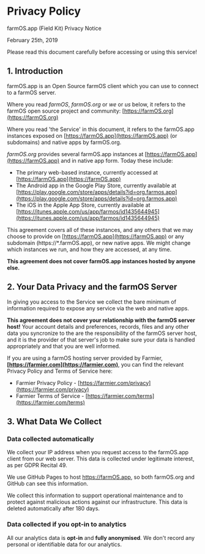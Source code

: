 # Privacy Policy

farmOS.app (Field Kit) Privacy Notice

February 25th, 2019

Please read this document carefully before accessing or using this service!

## 1. Introduction

farmOS.app is an Open Source farmOS client which you can use to connect to a
farmOS server.

Where you read *farmOS*, *farmOS.org* or *we* or *us* below, it refers to the
farmOS open source project and community:
[https://farmOS.org](https://farmOS.org)

Where you read 'the Service' in this document, it refers to the farmOS.app
instances exposed on [https://farmOS.app](https://farmOS.app) (or subdomains)
and native apps by farmOS.org.

<em>farmOS.org</em> provides several farmOS.app instances at
[https://farmOS.app](https://farmOS.app) and in native app form. Today these
include:

* The primary web-based instance, currently accessed at
  [https://farmOS.app](https://farmOS.app)
* The Android app in the Google Play Store, currently available at
  [https://play.google.com/store/apps/details?id=org.farmos.app](https://play.google.com/store/apps/details?id=org.farmos.app)
* The iOS in the Apple App Store, currently available at
  [https://itunes.apple.com/us/app/farmos/id1435644945](https://itunes.apple.com/us/app/farmos/id1435644945)

This agreement covers all of these instances, and any others that we may choose
to provide on [https://farmOS.app](https://farmOS.app) or any subdomain
(https://*.farmOS.app), or new native apps. We might change which instances we
run, and how they are accessed, at any time.

**This agreement does not cover farmOS.app instances hosted by anyone else.**

## 2. Your Data Privacy and the farmOS Server

In giving you access to the Service we collect the bare minimum of information
required to expose any service via the web and native apps.

**This agreement does not cover your relationship with the farmOS server host!**
Your account details and preferences, records, files and any other data you
syncronize to the are the responsibility of the farmOS server host, and it is
the provider of that server's job to make sure your data is handled
appropriately and that you are well informed.

If you are using a farmOS hosting server provided by Farmier,
**[https://farmier.com](https://farmier.com)**, you can find the relevant
Privacy Policy and Terms of Service here:

* Farmier Privacy Policy - [https://farmier.com/privacy](https://farmier.com/privacy)
* Farmier Terms of Service - [https://farmier.com/terms](https://farmier.com/terms)

## 3. What Data We Collect

### Data collected automatically

We collect your IP address when you request access to the farmOS.app client from
our web server. This data is collected under legitimate interest, as per GDPR
Recital 49.

We use GitHub Pages to host https://farmOS.app, so both farmOS.org and GitHub
can see this information.

We collect this information to support operational maintenance and to protect
against malicious actions against our infrastructure. This data is deleted
automatically after 180 days.

### Data collected if you opt-in to analytics

All our analytics data is **opt-in** and **fully anonymised**. We don't record
any personal or identifiable data for our analytics.

